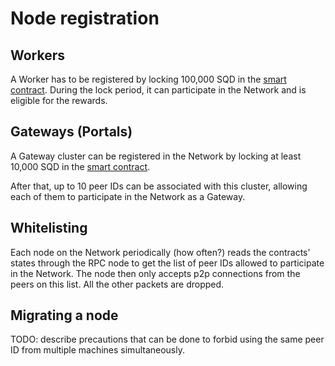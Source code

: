 # Node registration

## Workers

A Worker has to be registered by locking 100,000 SQD in the [smart contract](https://github.com/subsquid/subsquid-network-contracts/blob/5f07739900de708ce03223a9163aa694356c773e/packages/contracts/src/WorkerRegistration.sol). During the lock period, it can participate in the Network and is eligible for the rewards.

## Gateways (Portals)

A Gateway cluster can be registered in the Network by locking at least 10,000 SQD in the [smart contract](https://github.com/subsquid/subsquid-network-contracts/blob/5f07739900de708ce03223a9163aa694356c773e/packages/contracts/src/GatewayRegistry.sol#L425).

After that, up to 10 peer IDs can be associated with this cluster, allowing each of them to participate in the Network as a Gateway.

## Whitelisting

Each node on the Network periodically (how often?) reads the contracts’ states through the RPC node to get the list of peer IDs allowed to participate in the Network. The node then only accepts p2p connections from the peers on this list. All the other packets are dropped.

## Migrating a node

TODO: describe precautions that can be done to forbid using the same peer ID from multiple machines simultaneously.